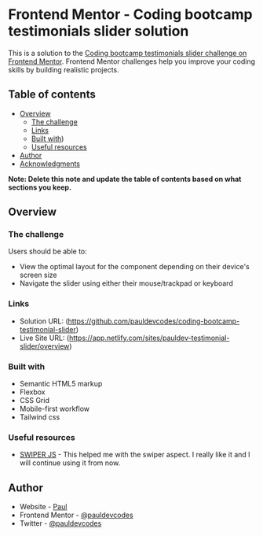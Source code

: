 # Frontend Mentor - Coding bootcamp testimonials slider solution

This is a solution to the [Coding bootcamp testimonials slider challenge on Frontend Mentor](https://www.frontendmentor.io/challenges/coding-bootcamp-testimonials-slider-4FNyLA8JL). Frontend Mentor challenges help you improve your coding skills by building realistic projects. 

## Table of contents

- [Overview](#overview)
  - [The challenge](#the-challenge)
  - [Links](#links)
  - [Built with](#built-with))
  - [Useful resources](#useful-resources)
- [Author](#author)
- [Acknowledgments](#acknowledgments)

**Note: Delete this note and update the table of contents based on what sections you keep.**

## Overview

### The challenge

Users should be able to:

- View the optimal layout for the component depending on their device's screen size
- Navigate the slider using either their mouse/trackpad or keyboard

### Links

- Solution URL: (https://github.com/pauldevcodes/coding-bootcamp-testimonial-slider)
- Live Site URL: (https://app.netlify.com/sites/pauldev-testimonial-slider/overview)

### Built with

- Semantic HTML5 markup
- Flexbox
- CSS Grid
- Mobile-first workflow
- Tailwind css

### Useful resources

- [SWIPER JS](https://swiperjs.com/) - This helped me with the swiper aspect. I really like it and I will continue using it from now.

## Author

- Website - [Paul](https://pauldev-portfolio.netlify.app/)
- Frontend Mentor - [@pauldevcodes](https://www.frontendmentor.io/profile/pauldevcodes)
- Twitter - [@pauldevcodes](https://twitter.com/pauldevcodes)
